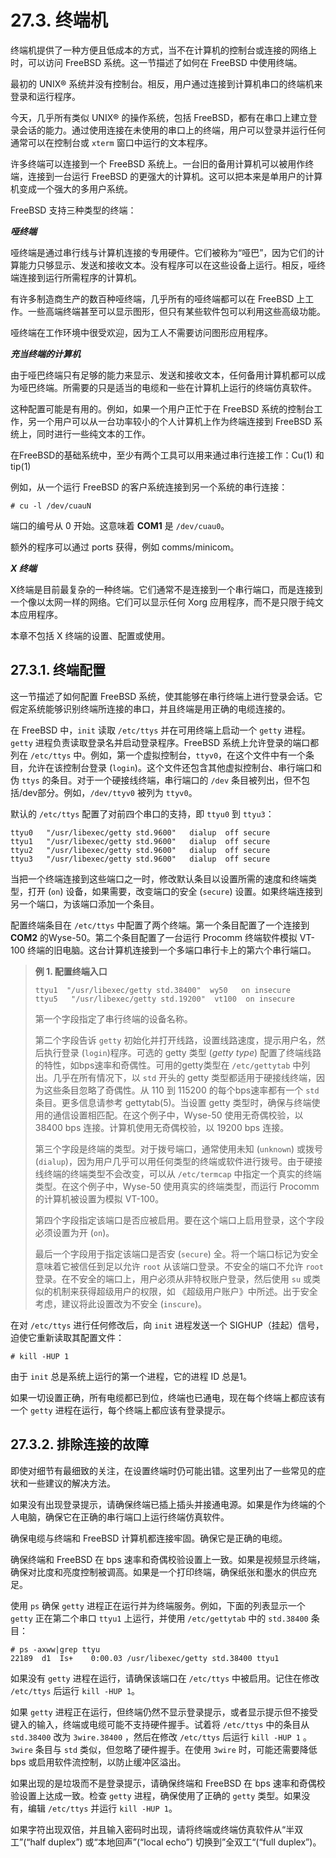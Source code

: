 # 27.3. 终端机

终端机提供了一种方便且低成本的方式，当不在计算机的控制台或连接的网络上时，可以访问 FreeBSD 系统。这一节描述了如何在 FreeBSD 中使用终端。

最初的 UNIX® 系统并没有控制台。相反，用户通过连接到计算机串口的终端机来登录和运行程序。

今天，几乎所有类似 UNIX® 的操作系统，包括 FreeBSD，都有在串口上建立登录会话的能力。通过使用连接在未使用的串口上的终端，用户可以登录并运行任何通常可以在控制台或 `xterm` 窗口中运行的文本程序。

许多终端可以连接到一个 FreeBSD 系统上。一台旧的备用计算机可以被用作终端，连接到一台运行 FreeBSD 的更强大的计算机。这可以把本来是单用户的计算机变成一个强大的多用户系统。

FreeBSD 支持三种类型的终端：

***哑终端***

哑终端是通过串行线与计算机连接的专用硬件。它们被称为“哑巴”，因为它们的计算能力只够显示、发送和接收文本。没有程序可以在这些设备上运行。相反，哑终端连接到运行所需程序的计算机。

有许多制造商生产的数百种哑终端，几乎所有的哑终端都可以在 FreeBSD 上工作。一些高端终端甚至可以显示图形，但只有某些软件包可以利用这些高级功能。

哑终端在工作环境中很受欢迎，因为工人不需要访问图形应用程序。

***充当终端的计算机***

由于哑巴终端只有足够的能力来显示、发送和接收文本，任何备用计算机都可以成为哑巴终端。所需要的只是适当的电缆和一些在计算机上运行的终端仿真软件。

这种配置可能是有用的。例如，如果一个用户正忙于在 FreeBSD 系统的控制台工作，另一个用户可以从一台功率较小的个人计算机上作为终端连接到 FreeBSD 系统上，同时进行一些纯文本的工作。

在FreeBSD的基础系统中，至少有两个工具可以用来通过串行连接工作：Cu(1) 和 tip(1)

例如，从一个运行 FreeBSD 的客户系统连接到另一个系统的串行连接：

```
# cu -l /dev/cuauN
```

端口的编号从 0 开始。这意味着 **COM1** 是 `/dev/cuau0`。

额外的程序可以通过 ports 获得，例如 comms/minicom。

***X 终端***

X终端是目前最复杂的一种终端。它们通常不是连接到一个串行端口，而是连接到一个像以太网一样的网络。它们可以显示任何 Xorg 应用程序，而不是只限于纯文本应用程序。

本章不包括 X 终端的设置、配置或使用。

## 27.3.1. 终端配置

这一节描述了如何配置 FreeBSD 系统，使其能够在串行终端上进行登录会话。它假定系统能够识别终端所连接的串口，并且终端是用正确的电缆连接的。

在 FreeBSD 中，`init` 读取 `/etc/ttys` 并在可用终端上启动一个 `getty` 进程。`getty` 进程负责读取登录名并启动登录程序。FreeBSD 系统上允许登录的端口都列在 `/etc/ttys` 中。例如，第一个虚拟控制台，`ttyv0`，在这个文件中有一个条目，允许在该控制台登录 (`login`)。这个文件还包含其他虚拟控制台、串行端口和伪 `ttys` 的条目。对于一个硬接线终端，串行端口的 `/dev` 条目被列出，但不包括/dev部分。例如，`/dev/ttyv0` 被列为 `ttyv0`。

默认的 `/etc/ttys` 配置了对前四个串口的支持，即 `ttyu0` 到 `ttyu3`：

```
ttyu0   "/usr/libexec/getty std.9600"   dialup  off secure
ttyu1   "/usr/libexec/getty std.9600"   dialup  off secure
ttyu2   "/usr/libexec/getty std.9600"   dialup  off secure
ttyu3   "/usr/libexec/getty std.9600"   dialup  off secure
```

当把一个终端连接到这些端口之一时，修改默认条目以设置所需的速度和终端类型，打开 (`on`) 设备，如果需要，改变端口的安全 (`secure`) 设置。如果终端连接到另一个端口，为该端口添加一个条目。

配置终端条目在 `/etc/ttys` 中配置了两个终端。第一个条目配置了一个连接到 **COM2** 的Wyse-50。第二个条目配置了一台运行 Procomm 终端软件模拟 VT-100 终端的旧电脑。这台计算机连接到一个多端口串行卡上的第六个串行端口。

> **例 1. 配置终端入口**
>
> ```
> ttyu1  "/usr/libexec/getty std.38400"  wy50   on insecure
> ttyu5   "/usr/libexec/getty std.19200"  vt100  on insecure
> ```
>
> 第一个字段指定了串行终端的设备名称。
>
> 第二个字段告诉 `getty` 初始化并打开线路，设置线路速度，提示用户名，然后执行登录 (`login`)程序。可选的 getty 类型 (*getty type*) 配置了终端线路的特性，如bps速率和奇偶性。可用的getty类型在 `/etc/gettytab` 中列出。几乎在所有情况下，以 `std` 开头的 getty 类型都适用于硬接线终端，因为这些条目忽略了奇偶性。从 110 到 115200 的每个bps速率都有一个 `std` 条目。更多信息请参考 gettytab(5)。当设置 getty 类型时，确保与终端使用的通信设置相匹配。在这个例子中，Wyse-50 使用无奇偶校验，以 38400 bps 连接。计算机使用无奇偶校验，以 19200 bps 连接。
>
> 第三个字段是终端的类型。对于拨号端口，通常使用未知 (`unknown`) 或拨号 (`dialup`)，因为用户几乎可以用任何类型的终端或软件进行拨号。由于硬接线终端的终端类型不会改变，可以从 `/etc/termcap` 中指定一个真实的终端类型。在这个例子中，Wyse-50 使用真实的终端类型，而运行 Procomm 的计算机被设置为模拟 VT-100。
>
> 第四个字段指定该端口是否应被启用。要在这个端口上启用登录，这个字段必须设置为开 (`on`)。
>
> 最后一个字段用于指定该端口是否安 (`secure`) 全。将一个端口标记为安全意味着它被信任到足以允许 `root` 从该端口登录。不安全的端口不允许 `root` 登录。在不安全的端口上，用户必须从非特权账户登录，然后使用 `su` 或类似的机制来获得超级用户的权限，如 《超级用户账户》中所述。出于安全考虑，建议将此设置改为不安全 (`inscure`)。

在对 `/etc/ttys` 进行任何修改后，向 `init` 进程发送一个 SIGHUP（挂起）信号，迫使它重新读取其配置文件：

```
# kill -HUP 1
```

由于 `init` 总是系统上运行的第一个进程，它的进程 ID 总是1。

如果一切设置正确，所有电缆都已到位，终端也已通电，现在每个终端上都应该有一个 `getty` 进程在运行，每个终端上都应该有登录提示。

## 27.3.2. 排除连接的故障

即使对细节有最细致的关注，在设置终端时仍可能出错。这里列出了一些常见的症状和一些建议的解决方法。

如果没有出现登录提示，请确保终端已插上插头并接通电源。如果是作为终端的个人电脑，确保它在正确的串行端口上运行终端仿真软件。

确保电缆与终端和 FreeBSD 计算机都连接牢固。确保它是正确的电缆。

确保终端和 FreeBSD 在 bps 速率和奇偶校验设置上一致。如果是视频显示终端，确保对比度和亮度控制被调高。如果是一个打印终端，确保纸张和墨水的供应充足。

使用 `ps` 确保 `getty` 进程正在运行并为终端服务。例如，下面的列表显示一个 `getty` 正在第二个串口 `ttyu1` 上运行，并使用 `/etc/gettytab` 中的 `std.38400` 条目：

```
# ps -axww|grep ttyu
22189  d1  Is+    0:00.03 /usr/libexec/getty std.38400 ttyu1
```

如果没有 `getty` 进程在运行，请确保该端口在 `/etc/ttys` 中被启用。记住在修改 `/etc/ttys` 后运行 `kill -HUP 1`。

如果 `getty` 进程正在运行，但终端仍然不显示登录提示，或者显示提示但不接受键入的输入，终端或电缆可能不支持硬件握手。试着将 `/etc/ttys` 中的条目从 `std.38400` 改为 `3wire.38400` ，然后在修改 `/etc/ttys` 后运行 `kill -HUP 1` 。`3wire` 条目与 `std` 类似，但忽略了硬件握手。在使用 `3wire` 时，可能还需要降低 bps 或启用软件流控制，以防止缓冲区溢出。

如果出现的是垃圾而不是登录提示，请确保终端和 FreeBSD 在 bps 速率和奇偶校验设置上达成一致。检查 `getty` 进程，确保使用了正确的 `getty` 类型。如果没有，编辑 `/etc/ttys` 并运行 `kill -HUP 1`。

如果字符出现双倍，并且输入密码时出现，请将终端或终端仿真软件从“半双工”(“half duplex”) 或“本地回声”(“local echo”) 切换到”全双工“(“full duplex”)。